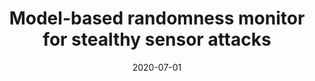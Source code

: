 ---
title: "Model-based randomness monitor for stealthy sensor attacks"
collection: publications
detail: "disabled"
# permalink: /publication/RandomnessMonitor-ACC20
# excerpt: 'This paper is about the number 3. The number 4 is left for future work.'
date: 2020-07-01
venue: '2020 American Control Conference (ACC)'
paperurl: '/files/pdf/Model-based_Randomness_Monitor_for_Stealthy_Sensor_Attacks.pdf'
link: 'https://ieeexplore.ieee.org/abstract/document/9147412'
citation: 'Bonczek, P.J., Gao, S. and Bezzo, N., 2020, July. Model-based randomness monitor for stealthy sensor attacks. In 2020 American Control Conference (ACC) (pp. 2036-2042). IEEE.'
order_number: 30
---
